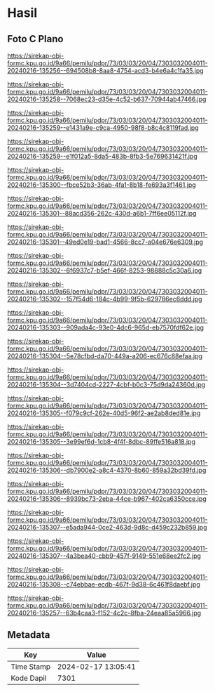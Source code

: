 # Hasil

## Foto C Plano

https://sirekap-obj-formc.kpu.go.id/9a66/pemilu/pdpr/73/03/03/20/04/7303032004011-20240216-135256--694508b8-8aa8-4754-acd3-b4e6a4c1fa35.jpg

https://sirekap-obj-formc.kpu.go.id/9a66/pemilu/pdpr/73/03/03/20/04/7303032004011-20240216-135258--7068ec23-d35e-4c52-b637-70944ab47466.jpg

https://sirekap-obj-formc.kpu.go.id/9a66/pemilu/pdpr/73/03/03/20/04/7303032004011-20240216-135259--e1431a9e-c9ca-4950-98f8-b8c4c8119fad.jpg

https://sirekap-obj-formc.kpu.go.id/9a66/pemilu/pdpr/73/03/03/20/04/7303032004011-20240216-135259--e1f012a5-8da5-483b-8fb3-5e769631421f.jpg

https://sirekap-obj-formc.kpu.go.id/9a66/pemilu/pdpr/73/03/03/20/04/7303032004011-20240216-135300--fbce52b3-36ab-4fa1-8b18-fe693a3f1461.jpg

https://sirekap-obj-formc.kpu.go.id/9a66/pemilu/pdpr/73/03/03/20/04/7303032004011-20240216-135301--88acd356-262c-430d-a6b1-7ff6ee05112f.jpg

https://sirekap-obj-formc.kpu.go.id/9a66/pemilu/pdpr/73/03/03/20/04/7303032004011-20240216-135301--49ed0e19-bad1-4566-8cc7-a04e676e6309.jpg

https://sirekap-obj-formc.kpu.go.id/9a66/pemilu/pdpr/73/03/03/20/04/7303032004011-20240216-135302--6f6937c7-b5ef-466f-8253-98888c5c30a6.jpg

https://sirekap-obj-formc.kpu.go.id/9a66/pemilu/pdpr/73/03/03/20/04/7303032004011-20240216-135302--157f54d6-184c-4b99-9f5b-629786ec6ddd.jpg

https://sirekap-obj-formc.kpu.go.id/9a66/pemilu/pdpr/73/03/03/20/04/7303032004011-20240216-135303--909ada4c-93e0-4dc6-965d-eb7570fdf62e.jpg

https://sirekap-obj-formc.kpu.go.id/9a66/pemilu/pdpr/73/03/03/20/04/7303032004011-20240216-135304--5e78cfbd-da70-449a-a206-ec676c88efaa.jpg

https://sirekap-obj-formc.kpu.go.id/9a66/pemilu/pdpr/73/03/03/20/04/7303032004011-20240216-135304--3d7404cd-2227-4cbf-b0c3-75d9da24360d.jpg

https://sirekap-obj-formc.kpu.go.id/9a66/pemilu/pdpr/73/03/03/20/04/7303032004011-20240216-135305--f079c9cf-262e-40d5-96f2-ae2ab8ded81e.jpg

https://sirekap-obj-formc.kpu.go.id/9a66/pemilu/pdpr/73/03/03/20/04/7303032004011-20240216-135305--3e99ef6d-1cb8-4f4f-8dbc-89ffe516a818.jpg

https://sirekap-obj-formc.kpu.go.id/9a66/pemilu/pdpr/73/03/03/20/04/7303032004011-20240216-135306--db7900e2-a8c4-4370-8b60-859a32bd39fd.jpg

https://sirekap-obj-formc.kpu.go.id/9a66/pemilu/pdpr/73/03/03/20/04/7303032004011-20240216-135306--8939bc73-2eba-44ce-b967-402ca6350cce.jpg

https://sirekap-obj-formc.kpu.go.id/9a66/pemilu/pdpr/73/03/03/20/04/7303032004011-20240216-135307--e5ada944-0ce2-463d-9d8c-d459c232b859.jpg

https://sirekap-obj-formc.kpu.go.id/9a66/pemilu/pdpr/73/03/03/20/04/7303032004011-20240216-135307--4a3bea40-cbb9-457f-9149-551e68ee2fc2.jpg

https://sirekap-obj-formc.kpu.go.id/9a66/pemilu/pdpr/73/03/03/20/04/7303032004011-20240216-135308--c74ebbae-ecdb-467f-9d38-6c461f8daebf.jpg

https://sirekap-obj-formc.kpu.go.id/9a66/pemilu/pdpr/73/03/03/20/04/7303032004011-20240216-135257--63b4caa3-f152-4c2c-8fba-24eaa85a5966.jpg


## Metadata

| Key        | Value               |
| ---------- | ------------------- |
| Time Stamp | 2024-02-17 13:05:41 |
| Kode Dapil | 7301                |



